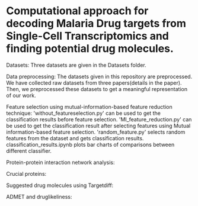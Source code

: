 # Computational approach for decoding Malaria Drug targets from Single-Cell Transcriptomics and finding potential drug molecules.

Datasets: Three datasets are given in the Datasets folder. 

Data preprocessing: The datasets given in this repository are preprocessed. We have collected raw datasets from three papers(details in the paper). Then, we preprocessed these datasets to get a meaningful representation of our work.

Feature selection using mutual-information-based feature reduction technique: 'without_featureselection.py' can be used to get the classification results before feature selection. 'MI_feature_reduction.py' can be used to get the classification result after selecting features using Mutual information-based feature selection. 'random_feature.py' selects random features from the dataset and gets classification results. classification_results.ipynb plots bar charts of comparisons between different classifier. 

Protein-protein interaction network analysis:

Crucial proteins:

Suggested drug molecules using Targetdiff:

ADMET and druglikeliness:




